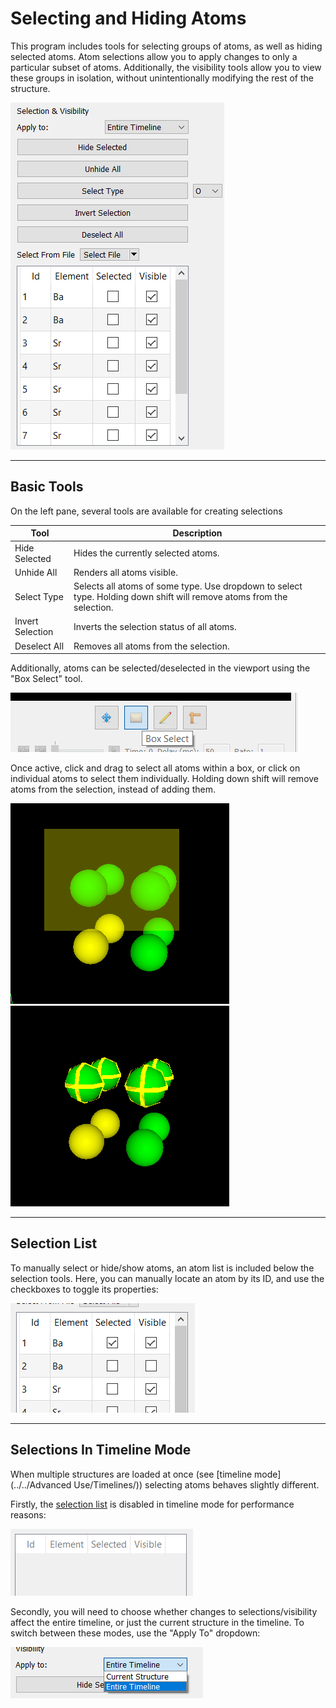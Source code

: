 # Selecting and Hiding Atoms

This program includes tools for selecting groups of atoms, as well as 
hiding selected atoms. Atom selections allow you to apply changes to 
only a particular subset of atoms. Additionally, the visibility tools 
allow you to view these groups in isolation, without unintentionally 
modifying the rest of the structure.

![Selection tool panel](selectionTools.png)

---

## Basic Tools

On the left pane, several tools are available for creating selections

| Tool             | Description |
| ---------------- | ----------- |
| Hide Selected    | Hides the currently selected atoms.        |
| Unhide All       | Renders all atoms visible.                 |
| Select Type      | Selects all atoms of some type. Use dropdown to select type. Holding down shift will remove atoms from the selection. |
| Invert Selection | Inverts the selection status of all atoms. |
| Deselect All     | Removes all atoms from the selection.      |

Additionally, atoms can be selected/deselected in the viewport using the 
"Box Select" tool.

![Tool button for the box select mode](boxSelectTool.png)

Once active, click and drag to select all atoms within a box, or click 
on individual atoms to select them individually. Holding down shift will 
remove atoms from the selection, instead of adding them.

![Selection box being used to select a group of atoms](selectionExample.png) ![Atoms after being selected by selection box](selectionExample2.png)

---

## Selection List

To manually select or hide/show atoms, an atom list is included below 
the selection tools. Here, you can manually locate an atom by its ID, 
and use the checkboxes to toggle its properties:

![Selection list area](selectionList.png)

---

## Selections In Timeline Mode

When multiple structures are loaded at once 
(see [timeline mode](../../Advanced Use/Timelines/)) selecting atoms 
behaves slightly different.

Firstly, the [selection list](#selection-list) is disabled in timeline 
mode for performance reasons:

![Atom selection list that's been disabled](disabledList.png)

Secondly, you will need to choose whether changes to 
selections/visibility affect the entire timeline, or just the current 
structure in the timeline. To switch between these modes, use the 
"Apply To" dropdown:

![Dropdown to select the timeline apply mode.](timelineApplyMode.png)

